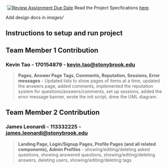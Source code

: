 `[![Review Assignment Due Date](https://classroom.github.com/assets/deadline-readme-button-24ddc0f5d75046c5622901739e7c5dd533143b0c8e959d652212380cedb1ea36.svg)](https://classroom.github.com/a/gEJeiete)
Read the Project Specfications [here](https://docs.google.com/document/d/1zZjNk9cbNLz0mp_-YtyZxhMzUph97fVgCkSE4u2k5EA/edit?usp=sharing).

Add design docs in *images/*

## Instructions to setup and run project

## Team Member 1 Contribution
### Kevin Tao - 170154879 - <kevin.tao@stonybrook.edu>
> **Pages, Answer Page Tags, Comments, Reputation, Sessions, Error messages** - Updated lists to show pages of items at a time, updated the answers page, added comments, implemented the reputation system for questions/answers/comments, set up sessions, added the error message banner, wrote the init script, drew the UML diagram.
>

## Team Member 2 Contribution
### James Leonardi - 113332225 - <james.leonardi@stonybrook.edu>
> **Landing Page, Login/Signup Pages, Profile Pages (and all related components), Admin Profiles** - showing/editing/deleting asked questions, showing answered questions, showing/editing/deleting answers, deleting users, showing/editing/deleting tags
>
